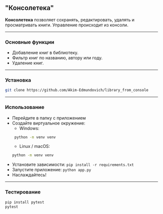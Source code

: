 ## "Консолетека"

**Консолетека** позволяет сохранять, редактировать, удалять и просматривать
книги.
Управление происходит из консоли.

---

### Основные функции

- Добавление книг в библиотеку.
- Фильтр книг по названию, автору или году.
- Удаление книг.

---

### Установка

   ```bash
   git clone https://github.com/Akim-Edmundovich/library_from_console
   ```

---

### Использование

- Перейдите в папку с приложением
- Создайте виртуальное окружение:
    - Windows:
  ```bash
   python -m venv venv  
   ```
    - Linux / macOS:
    ```bash
  python -m venv venv
   ```
- Установите зависимости: `pip install -r requirements.txt`
- Запустите приложение: `python app.py`
- Наслаждайтесь!

---

### Тестирование

   ```bash
   pip install pytest
   pytest
   ```


